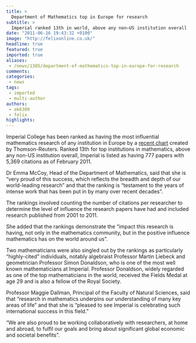 ```yaml
---
title: >
  Department of Mathematics top in Europe for research
subtitle: >
  Imperial ranked 13th in world, above any non–US institution overall
date: "2011-06-16 19:43:32 +0100"
image: "http://felixonline.co.uk/"
headline: true
featured: true
imported: true
aliases:
 - /news/1385/department-of-mathematics-top-in-europe-for-research
comments:
categories:
 - news
tags:
 - imported
 - multi-author
authors:
 - ak6309
 - felix
highlights:
---
```


Imperial College has been ranked as having the most influential mathematics research of any institution in Europe by a [recent chart](http://www.timeshighereducation.co.uk/story.asp?sectioncode=26&storycode=416399&c=1) created by Thomson-Reuters. Ranked 13th for top institutions in mathematics, above any non-US institution overall, Imperial is listed as having 777 papers with 5,369 citations as of February 2011.

Dr Emma McCoy, Head of the Department of Mathematics, said that she is “very proud of this success, which reflects the breadth and depth of our world-leading research” and that the ranking is “testament to the years of intense work that has been put in by many over recent decades”.

The rankings involved counting the number of citations per researcher to determine the level of influence the research papers have had and included research published from 2001 to 2011.

She added that the rankings demonstrate the “impact this research is having, not only in the mathematics community, but in the positive influence mathematics has on the world around us”.

Two mathematicians were also singled out by the rankings as particularly “highly-cited” individuals, notably algebraist Professor Martin Liebeck and geometrician Professor Simon Donaldson, who is one of the most well known mathematicians at Imperial. Professor Donaldson, widely regarded as one of the top mathematicians in the world, received the Fields Medal at age 29 and is also a fellow of the Royal Society.

Professor Maggie Dallman, Principal of the Faculty of Natural Sciences, said that “research in mathematics underpins our understanding of many key areas of life” and that she is “pleased to see Imperial is celebrating such international success in this field.”

“We are also proud to be working collaboratively with researchers, at home and abroad, to fulfil our goals and bring about significant global economic and societal benefits”.
